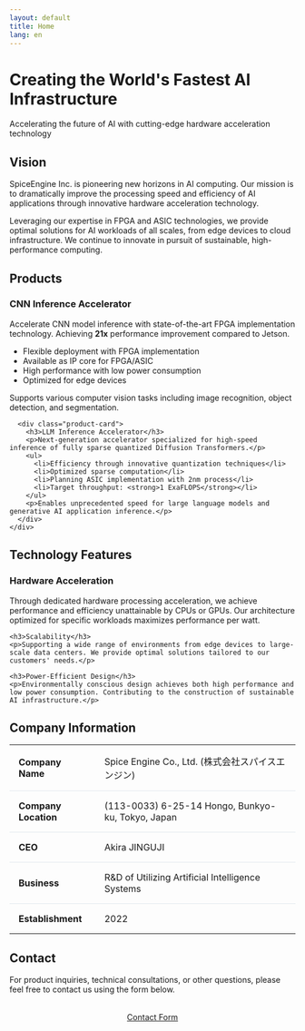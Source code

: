 ```yaml
---
layout: default
title: Home
lang: en
---
```


<div class="hero">
  <div class="container">
    <h1>Creating the World's Fastest AI Infrastructure</h1>
    <p>Accelerating the future of AI with cutting-edge hardware acceleration technology</p>
  </div>
</div>

<div class="container">
  <section id="vision">
    <h2>Vision</h2>
    <p>SpiceEngine Inc. is pioneering new horizons in AI computing. Our mission is to dramatically improve the processing speed and efficiency of AI applications through innovative hardware acceleration technology.</p>
    <p>Leveraging our expertise in FPGA and ASIC technologies, we provide optimal solutions for AI workloads of all scales, from edge devices to cloud infrastructure. We continue to innovate in pursuit of sustainable, high-performance computing.</p>
  </section>

  <section id="products">
    <h2>Products</h2>
    <div class="product-grid">
      <div class="product-card">
        <h3>CNN Inference Accelerator</h3>
        <p>Accelerate CNN model inference with state-of-the-art FPGA implementation technology. Achieving <strong>21x</strong> performance improvement compared to Jetson.</p>
        <ul>
          <li>Flexible deployment with FPGA implementation</li>
          <li>Available as IP core for FPGA/ASIC</li>
          <li>High performance with low power consumption</li>
          <li>Optimized for edge devices</li>
        </ul>
        <p>Supports various computer vision tasks including image recognition, object detection, and segmentation.</p>
      </div>

      <div class="product-card">
        <h3>LLM Inference Accelerator</h3>
        <p>Next-generation accelerator specialized for high-speed inference of fully sparse quantized Diffusion Transformers.</p>
        <ul>
          <li>Efficiency through innovative quantization techniques</li>
          <li>Optimized sparse computation</li>
          <li>Planning ASIC implementation with 2nm process</li>
          <li>Target throughput: <strong>1 ExaFLOPS</strong></li>
        </ul>
        <p>Enables unprecedented speed for large language models and generative AI application inference.</p>
      </div>
    </div>
  </section>

  <section id="technology">
    <h2>Technology Features</h2>
    <h3>Hardware Acceleration</h3>
    <p>Through dedicated hardware processing acceleration, we achieve performance and efficiency unattainable by CPUs or GPUs. Our architecture optimized for specific workloads maximizes performance per watt.</p>

    <h3>Scalability</h3>
    <p>Supporting a wide range of environments from edge devices to large-scale data centers. We provide optimal solutions tailored to our customers' needs.</p>

    <h3>Power-Efficient Design</h3>
    <p>Environmentally conscious design achieves both high performance and low power consumption. Contributing to the construction of sustainable AI infrastructure.</p>
  </section>

  <section id="company">
    <h2>Company Information</h2>
    <table style="width: 100%; border-collapse: collapse; margin-top: 1rem;">
      <tr style="border-bottom: 1px solid #E1E8ED;">
        <td style="padding: 1rem; font-weight: bold; width: 30%;">Company Name</td>
        <td style="padding: 1rem;">Spice Engine Co., Ltd. (株式会社スパイスエンジン)</td>
      </tr>
      <tr style="border-bottom: 1px solid #E1E8ED;">
        <td style="padding: 1rem; font-weight: bold;">Company Location</td>
        <td style="padding: 1rem;">(113-0033) 6-25-14 Hongo, Bunkyo-ku, Tokyo, Japan</td>
      </tr>
      <tr style="border-bottom: 1px solid #E1E8ED;">
        <td style="padding: 1rem; font-weight: bold;">CEO</td>
        <td style="padding: 1rem;">Akira JINGUJI</td>
      </tr>
      <tr style="border-bottom: 1px solid #E1E8ED;">
        <td style="padding: 1rem; font-weight: bold;">Business</td>
        <td style="padding: 1rem;">R&D of Utilizing Artificial Intelligence Systems</td>
      </tr>
      <tr>
        <td style="padding: 1rem; font-weight: bold;">Establishment</td>
        <td style="padding: 1rem;">2022</td>
      </tr>
    </table>
  </section>

  <section id="contact">
    <h2>Contact</h2>
    <p>For product inquiries, technical consultations, or other questions, please feel free to contact us using the form below.</p>
    <p style="text-align: center; margin-top: 2rem;">
      <a href="https://forms.gle/bfbYWukEu7gexCRn9" class="btn" target="_blank">Contact Form</a>
    </p>
  </section>
</div>